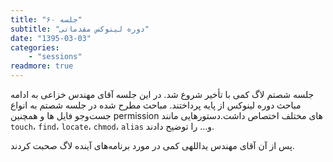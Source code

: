 ```yaml
---
title: "جلسه ۶۰"
subtitle: "دوره لینوکس مقدماتی"
date: "1395-03-03"
categories:
    - "sessions"
readmore: true
---
```

جلسه شصتم لاگ کمی با تأخیر شروع شد. در این جلسه آقای مهندس خزاعی به ادامه مباحث دوره لینوکس از پایه پرداختند. مباحث مطرح شده در جلسه شصتم به انواع جست‌و‌جو فایل ها و همچنین permission های مختلف اختصاص داشت.دستورهایی مانند ‍`touch`، `find`، `locate`، `chmod`، `alias` و… را توضیح دادند.

پس از آن آقای مهندس یداللهی کمی در مورد برنامه‌های آینده لاگ صحبت کردند.

